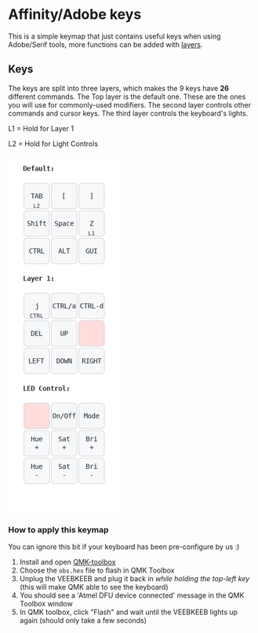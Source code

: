 # Affinity/Adobe keys

This is a simple keymap that just contains useful keys when using Adobe/Serif tools, more functions can be added with [layers](https://thomasbaart.nl/2018/12/06/qmk-basics-how-to-add-a-layer-to-your-keymap/).
## Keys

The keys are split into three layers, which makes the 9 keys have **26** different commands. The Top layer is the default one. These are the ones you will use for commonly-used modifiers. The second layer controls other commands and cursor keys. The third layer controls the keyboard's lights.

L1 = Hold for Layer 1

L2 = Hold for Light Controls

![keymap](./affinity.png)

### How to apply this keymap
  
You can ignore this bit if your keyboard has been pre-configure by us :)

  1) Install and open [QMK-toolbox](https://github.com/qmk/qmk_toolbox/releases)
  2) Choose the `obs.hex` file to flash in QMK Toolbox
  3) Unplug the VEEBKEEB and plug it back in *while holding the top-left key* (this will make QMK able to see the keyboard)
  4) You should see a 'Atmel DFU device connected' message in the QMK Toolbox window
  5) In QMK toolbox, click "Flash" and wait until the VEEBKEEB lights up again (should only take a few seconds)
